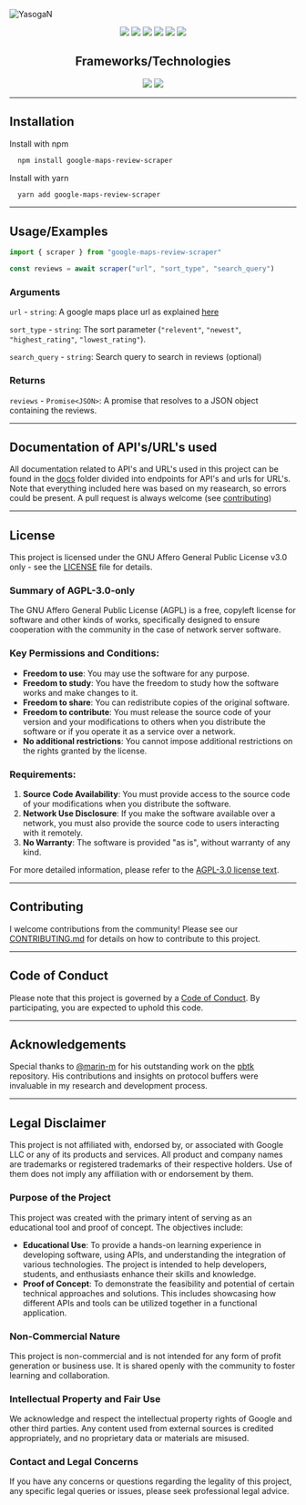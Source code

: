 ![YasogaN](https://socialify.git.ci/YasogaN/google-maps-review-scraper/image?description=1&descriptionEditable=A%20NPM%20module%20to%20scrape%20reviews%20from%20Google%20Maps&font=Source%20Code%20Pro&name=1&owner=1&theme=Auto)

<div align="center">

![](https://img.shields.io/github/license/YasogaN/google-maps-review-scraper.svg?style=for-the-badge&color=blue) 
![](https://img.shields.io/github/forks/YasogaN/google-maps-review-scraper.svg?style=for-the-badge) 
![](https://img.shields.io/github/stars/YasogaN/google-maps-review-scraper.svg?style=for-the-badge) 
![](https://img.shields.io/github/watchers/YasogaN/google-maps-review-scraper.svg?style=for-the-badge) 
![](https://img.shields.io/github/issues/YasogaN/google-maps-review-scraper.svg?style=for-the-badge) 
![](https://img.shields.io/github/languages/code-size/YasogaN/google-maps-review-scraper?style=for-the-badge) 


## Frameworks/Technologies

![](https://img.shields.io/badge/Node.js-43853D?style=for-the-badge&logo=node.js&logoColor=white) 
![](https://img.shields.io/badge/axios-671ddf?&style=for-the-badge&logo=axios&logoColor=white)

</div>

---

## Installation

Install with npm

```bash
  npm install google-maps-review-scraper
```
Install with yarn
```bash
  yarn add google-maps-review-scraper
```
---

## Usage/Examples

```ts
import { scraper } from "google-maps-review-scraper"

const reviews = await scraper("url", "sort_type", "search_query")
```

### Arguments
`url` - `string`: A google maps place url as explained [here](https://github.com/YasogaN/google-maps-review-scraper/blob/main/docs/urls/place.md) 

`sort_type` - `string`: The sort parameter (`"relevent"`, `"newest"`, `"highest_rating"`, `"lowest_rating"`).

`search_query` - `string`: Search query to search in reviews (optional)

### Returns

`reviews` - `Promise<JSON>`: A promise that resolves to a JSON object containing the reviews.

---

## Documentation of API's/URL's used

All documentation related to API's and URL's used in this project can be found in the [docs](https://github.com/YasogaN/google-maps-review-scraper/blob/main/docs/) folder divided into endpoints for API's and urls for URL's. Note that everything included here was based on my reasearch, so errors could be present. A pull request is always welcome (see [contributing](#contributing))

---

## License

This project is licensed under the GNU Affero General Public License v3.0 only - see the [LICENSE](https://github.com/YasogaN/google-maps-review-scraper/blob/main/LICENSE) file for details.

### Summary of AGPL-3.0-only

The GNU Affero General Public License (AGPL) is a free, copyleft license for software and other kinds of works, specifically designed to ensure cooperation with the community in the case of network server software.

### Key Permissions and Conditions:

- **Freedom to use**: You may use the software for any purpose.
- **Freedom to study**: You have the freedom to study how the software works and make changes to it.
- **Freedom to share**: You can redistribute copies of the original software.
- **Freedom to contribute**: You must release the source code of your version and your modifications to others when you distribute the software or if you operate it as a service over a network.
- **No additional restrictions**: You cannot impose additional restrictions on the rights granted by the license.

### Requirements:

1. **Source Code Availability**: You must provide access to the source code of your modifications when you distribute the software.
2. **Network Use Disclosure**: If you make the software available over a network, you must also provide the source code to users interacting with it remotely.
3. **No Warranty**: The software is provided "as is", without warranty of any kind.

For more detailed information, please refer to the [AGPL-3.0 license text](https://www.gnu.org/licenses/agpl-3.0.en.html).

---

## Contributing

I welcome contributions from the community! Please see our [CONTRIBUTING.md](https://github.com/YasogaN/google-maps-review-scraper/blob/main/CONTRIBUTING.md) for details on how to contribute to this project.

---

## Code of Conduct

Please note that this project is governed by a [Code of Conduct](https://github.com/YasogaN/google-maps-review-scraper/blob/main/CODE_OF_CONDUCT.md). By participating, you are expected to uphold this code.

---

## Acknowledgements

Special thanks to [@marin-m](https://github.com/marin-m) for his outstanding work on the [pbtk](https://github.com/marin-m/pbtk) repository. His contributions and insights on protocol buffers were invaluable in my research and development process.

---

## Legal Disclaimer

This project is not affiliated with, endorsed by, or associated with Google LLC or any of its products and services. All product and company names are trademarks or registered trademarks of their respective holders. Use of them does not imply any affiliation with or endorsement by them.

### Purpose of the Project

This project was created with the primary intent of serving as an educational tool and proof of concept. The objectives include:

- **Educational Use**: To provide a hands-on learning experience in developing software, using APIs, and understanding the integration of various technologies. The project is intended to help developers, students, and enthusiasts enhance their skills and knowledge.
- **Proof of Concept**: To demonstrate the feasibility and potential of certain technical approaches and solutions. This includes showcasing how different APIs and tools can be utilized together in a functional application.

### Non-Commercial Nature

This project is non-commercial and is not intended for any form of profit generation or business use. It is shared openly with the community to foster learning and collaboration.

### Intellectual Property and Fair Use

We acknowledge and respect the intellectual property rights of Google and other third parties. Any content used from external sources is credited appropriately, and no proprietary data or materials are misused.

### Contact and Legal Concerns

If you have any concerns or questions regarding the legality of this project, any specific legal queries or issues, please seek professional legal advice.
